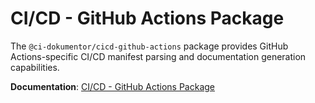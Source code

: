 # CI/CD - GitHub Actions Package

The `@ci-dokumentor/cicd-github-actions` package provides GitHub Actions-specific CI/CD manifest parsing and documentation generation capabilities.

**Documentation**: [CI/CD - GitHub Actions Package](../../docs/content/packages/cicd/github-actions/)
